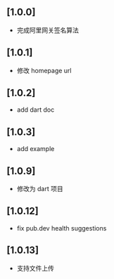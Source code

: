 ## [1.0.0]

- 完成阿里网关签名算法

## [1.0.1]

- 修改 homepage url

## [1.0.2]

- add dart doc

## [1.0.3]

- add example

## [1.0.9]

- 修改为 dart 项目

## [1.0.12]

- fix pub.dev health suggestions

## [1.0.13]

- 支持文件上传
